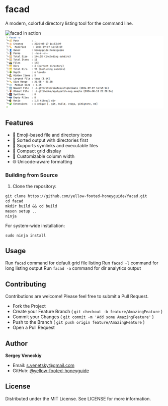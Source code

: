 # facad

A modern, colorful directory listing tool for the command line.

![facad in action](assets/demo_facad.jpg)
![facad in action](assets/dir_analitics_w_a.jpg)

## Features

- 🎨 Emoji-based file and directory icons
- 📁 Sorted output with directories first
- 🔗 Supports symlinks and executable files
- 🧩 Compact grid display
- 📏 Customizable column width
- 🌐 Unicode-aware formatting

### Building from Source

1. Clone the repository:

```
git clone https://github.com/yellow-footed-honeyguide/facad.git
cd facad
mkdir build && cd build
meson setup ..
ninja
```

For system-wide installation:

```
sudo ninja install
```

## Usage

Run `facad` command for default grid file listing
Run `facad -l` command for long listing output
Run `facad -a` command for dir analytics output


## Contributing

Contributions are welcome! Please feel free to submit a Pull Request.

- Fork the Project
- Create your Feature Branch ( `git checkout -b feature/AmazingFeature` )
- Commit your Changes ( `git commit -m 'Add some AmazingFeature'` )
- Push to the Branch ( `git push origin feature/AmazingFeature` )
- Open a Pull Request

## Author
**Sergey Veneckiy**
- Email: s.venetsky@gmail.com
- GitHub: [@yellow-footed-honeyguide](https://github.com/yellow-footed-honeyguide)


## License
Distributed under the MIT License. See LICENSE for more information.
